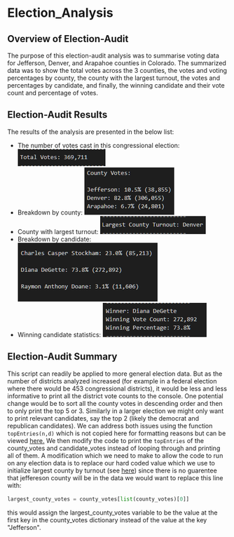 # Election_Analysis

## Overview of Election-Audit

The purpose of this election-audit analysis was to summarise voting data for Jefferson, Denver, and Arapahoe counties in Colorado. The summarized data was to show the total votes across the 3 counties, the votes and voting percentages by county, the county with the largest turnout, the votes and percentages by candidate, and finally, the winning candidate and their vote count and percentage of votes.

## Election-Audit Results

The results of the analysis are presented in the below list:
- The number of votes cast in this congressional election: ![Total Votes](./Resources/Total_Votes.png)
- Breakdown by county: ![Total Votes](./Resources/County_Votes.png)
- County with largest turnout: ![Total Votes](./Resources/Largest_County.png)
- Breakdown by candidate: ![Total Votes](./Resources/Candidate_Votes.png)
- Winning candidate statistics: ![Total Votes](./Resources/Winning_Votes.png)

## Election-Audit Summary

This script can readily be applied to more general election data. But as the number of districts analyzed increased (for example in a federal election where there would be 453 congressional districts), it would be less and less informative to print all the district vote counts to the console. One potential change would be to sort all the county votes in descending order and then to only print the top 5 or 3. Similarly in a larger election we might only want to print relevant candidates, say the top 2 (likely the democrat and republican candidates). We can address both issues using the function `topEntries(n,d)` which is not copied here for formatting reasons but can be viewed [here.](./election_analysis/PyPoll_Challenge.py#L42) We then modify the code to print the `topEntries` of the county_votes and candidate_votes instead of looping through and printing all of them. A modification which we need to make to allow the code to run on any election data is to replace our hard coded value which we use to initialize largest county by turnout (see [here](election_analysis/PyPoll_Challenge.py#L123)) since there is no guarentee that jeffereson county will be in the data we would want to replace this line with:
```python
largest_county_votes = county_votes[list(county_votes)[0]]
```
this would assign the largest_county_votes variable to be the value at the first key in the county_votes dictionary instead of the value at the key "Jefferson".

